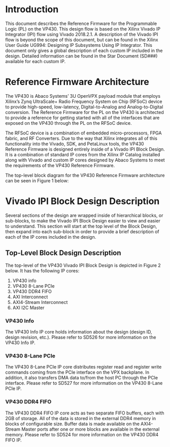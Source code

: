 # Introduction 

This document describes the Reference Firmware for the Programmable Logic (PL) on the VP430. This design flow is based on the Xilinx Vivado IP Integrator (IPI) flow using Vivado 2018.2.1. A description of the Vivado IPI flow is beyond the scope of this document, but can be found in the Xilinx User Guide UG994: Designing IP Subsystems Using IP Integrator. This document only gives a global description of each custom IP included in the design. Detailed information can be found in the Star Document (SD###) available for each custom IP.

# Reference Firmware Architecture 

The VP430 is Abaco Systems’ 3U OpenVPX payload module that employs Xilinx’s Zynq UltraScale+ Radio Frequency System on Chip (RFSoC) device to provide high-speed, low-latency, Digital-to-Analog and Analog-to-Digital conversion. The Reference Firmware for the PL on the VP430 is architected to provide a reference for getting started with all of the interfaces that are exposed on the VP430 through the PL on the RFSoC device.

The RFSoC device is a combination of embedded micro-processors, FPGA fabric, and RF Converters. Due to the way that Xilinx integrates all of this functionality into the Vivado, SDK, and PetaLinux tools, the VP430 Reference Firmware is designed entirely inside of a Vivado IPI Block Design. It is a combination of standard IP cores from the Xilinx IP Catalog installed along with Vivado and custom IP cores designed by Abaco Systems to meet the requirements of the VP430 Reference Firmware.

The top-level block diagram for the VP430 Reference Firmware architecture can be seen in Figure 1 below:

[logo]: https://github.com/nicolasmorin1/testing/blob/master/images/vp430_block_diagram.png "Top-Level Block Diagram"

# Vivado IPI Block Design Description 

Several sections of the design are wrapped inside of hierarchical blocks, or sub-blocks, to make the Vivado IPI Block Design easier to view and easier to understand. This section will start at the top level of the Block Design, then expand into each sub-block in order to provide a brief description of each of the IP cores included in the design.

## Top-Level Block Design Description 

The top-level of the VP430 Vivado IPI Block Design is depicted in Figure 2 below. It has the following IP cores:
1. VP430 info 
2. VP430 8-Lane PCIe 
3. VP430 DDR4 FIFO 
4. AXI Interconnect 
5. AXI4-Stream Interconnect 
6. AXI I2C Master 

[logo]: https://github.com/nicolasmorin1/testing/blob/master/images/vp430_ip_integrator.png "Top-Level Block Diagram"

### VP430 Info 

The VP430 Info IP core holds information about the design (design ID, design revision, etc.). Please refer to SD526 for more information on the VP430 Info IP.

### VP430 8-Lane PCIe

The VP430 8-Lane PCIe IP core distributes register read and register write commands coming from the PCIe interface on the VPX backplane. In addition, it also transfers DMA data to/from the host PC through the PCIe interface. Please refer to SD527 for more information on the VP430 8-Lane PCIe IP.

### VP430 DDR4 FIFO

The VP430 DDR4 FIFO IP core acts as two separate FIFO buffers, each with 2GB of storage. All of the data is stored in the external DDR4 memory in blocks of configurable size. Buffer data is made available on the AXI4-Stream Master ports after one or more blocks are available in the external memory. Please refer to SD524 for more information on the VP430 DDR4 FIFO IP.



